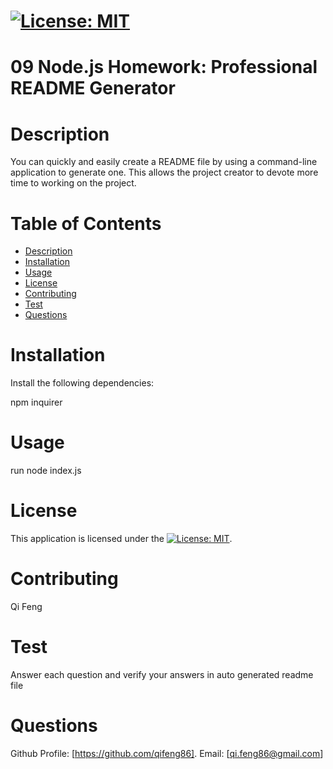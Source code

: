 

# [![License: MIT](https://img.shields.io/badge/License-MIT-yellow.svg)](https://opensource.org/licenses/MIT)

# 09 Node.js Homework: Professional README Generator

# Description

You can quickly and easily create a README file by using a command-line application to generate one. This allows the project creator to devote more time to working on the project.

# Table of Contents
* [Description](#description)
* [Installation](#installation)
* [Usage](#usage)
* [License](#license)
* [Contributing](#contribute)
* [Test](#test)
* [Questions](#questions)

# Installation

Install the following dependencies:


npm inquirer


# Usage

run node index.js

# License

This application is licensed under the [![License: MIT](https://img.shields.io/badge/License-MIT-yellow.svg)](https://opensource.org/licenses/MIT).

# Contributing

Qi Feng

# Test


Answer each question and verify your answers in auto generated readme file


# Questions

Github Profile: [https://github.com/qifeng86]. Email: [qi.feng86@gmail.com]
